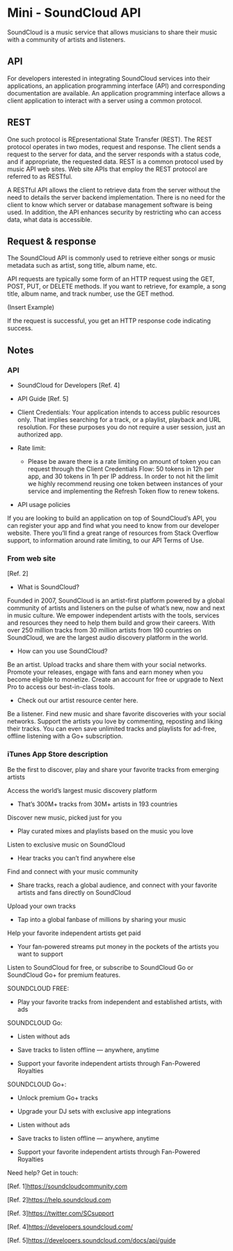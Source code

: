 # Mini - SoundCloud API

SoundCloud is a music service that allows musicians to share their music with a community of artists and listeners.

## API

For developers interested in integrating SoundCloud services into their applications, an application programming interface (API) and corresponding documentation are available. An application programming interface allows a client application to interact with a server using a common protocol.

## REST

One such protocol is REpresentational State Transfer (REST). The REST protocol operates in two modes, request and response. The client sends a request to the server for data, and the server responds with a status code, and if appropriate, the requested data. REST is a common protocol used by music API web sites. Web site APIs that employ the REST protocol are referred to as RESTful.

A RESTful API allows the client to retrieve data from the server without the need to details the server backend implementation. There is no need for the client to know which server or database management software is being used. In addition, the API enhances security by restricting who can access data, what data is accessible.

## Request & response

The SoundCloud API is commonly used to retrieve either songs or music metadata such as artist, song title, album name, etc.

API requests are typically some form of an HTTP  request using the GET, POST, PUT, or DELETE methods. If you want to retrieve, for example, a song title, album name, and track number, use the GET method.

(Insert Example)

If the request is successful, you get an HTTP response code indicating success.

## Notes

### API

* SoundCloud for Developers [Ref. 4]

* API Guide [Ref. 5]

* Client Credentials: Your application intends to access public resources only. That implies searching for a track, or a playlist, playback and URL resolution. For these purposes you do not require a user session, just an authorized app. 
* Rate limit: 
	* Please be aware there is a rate limiting on amount of token you can request through the Client Credentials Flow: 50 tokens in 12h per app, and 30 tokens in 1h per IP address. In order to not hit the limit we highly recommend reusing one token between instances of your service and implementing the Refresh Token flow to renew tokens. 

* API usage policies

If you are looking to build an application on top of SoundCloud’s API, you can register your app and find what you need to know from our developer website. There you’ll find a great range of resources from Stack Overflow support, to information around rate limiting, to our API Terms of Use. 


### From web site

[Ref. 2]

* What is SoundCloud?

Founded in 2007, SoundCloud is an artist-first platform powered by a global community of artists and listeners on the pulse of what’s new, now and next in music culture. We empower independent artists with the tools, services and resources they need to help them build and grow their careers. With over 250 million tracks from 30 million artists from 190 countries on SoundCloud, we are the largest audio discovery platform in the world. 
 
* How can you use SoundCloud?

Be an artist. Upload tracks and share them with your social networks. Promote your releases, engage with fans and earn money when you become eligible to monetize. Create an account for free or upgrade to Next Pro to access our best-in-class tools.

* Check out our artist resource center here. 

Be a listener. Find new music and share favorite discoveries with your social networks. Support the artists you love by commenting, reposting and liking their tracks. You can even save unlimited tracks and playlists for ad-free, offline listening with a Go+ subscription.


### iTunes App Store description
Be the first to discover, play and share your favorite tracks from emerging artists

Access the world’s largest music discovery platform

- That’s 300M+ tracks from 30M+ artists in 193 countries

Discover new music, picked just for you

- Play curated mixes and playlists based on the music you love

Listen to exclusive music on SoundCloud

- Hear tracks you can’t find anywhere else

Find and connect with your music community

- Share tracks, reach a global audience, and connect with your favorite artists and fans directly on SoundCloud

Upload your own tracks

- Tap into a global fanbase of millions by sharing your music

Help your favorite independent artists get paid

- Your fan-powered streams put money in the pockets of the artists you want to support

Listen to SoundCloud for free, or subscribe to SoundCloud Go or SoundCloud Go+ for premium features.

SOUNDCLOUD FREE:

- Play your favorite tracks from independent and established artists, with ads

SOUNDCLOUD Go:

- Listen without ads

- Save tracks to listen offline — anywhere, anytime

- Support your favorite independent artists through Fan-Powered Royalties

SOUNDCLOUD Go+:

- Unlock premium Go+ tracks

- Upgrade your DJ sets with exclusive app integrations

- Listen without ads

- Save tracks to listen offline — anywhere, anytime

- Support your favorite independent artists through Fan-Powered Royalties



Need help? Get in touch:

[Ref. 1]https://soundcloudcommunity.com

[Ref. 2]https://help.soundcloud.com

[Ref. 3]https://twitter.com/SCsupport

[Ref. 4]https://developers.soundcloud.com/

[Ref. 5]https://developers.soundcloud.com/docs/api/guide


###
